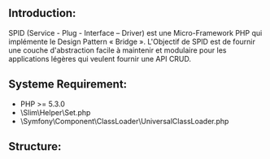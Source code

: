 Introduction:
------------
SPID (Service - Plug - Interface – Driver) est une Micro-Framework PHP qui implémente le Design Pattern « Bridge ».
L'Objectif de SPID est de fournir une couche d'abstraction facile à
maintenir et modulaire pour les applications légères qui veulent fournir une API CRUD.

Systeme Requirement:
--------------------
  - PHP >= 5.3.0
  - \Slim\Helper\Set.php
  - \Symfony\Component\ClassLoader\UniversalClassLoader.php

Structure:
----------